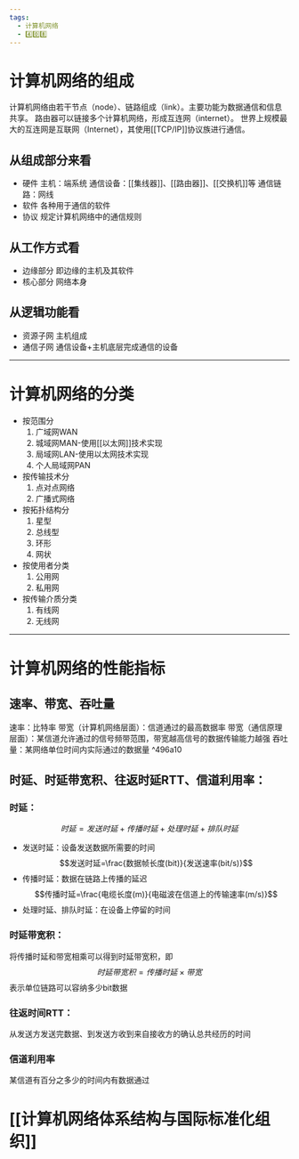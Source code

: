 ```yaml
---
tags:
  - 计算机网络
  - 4️⃣0️⃣8️⃣
---
```

# 计算机网络的组成
计算机网络由若干节点（node）、链路组成（link）。主要功能为数据通信和信息共享。
路由器可以链接多个计算机网络，形成互连网（internet）。
世界上规模最大的互连网是互联网（Internet），其使用[[TCP/IP]]协议族进行通信。

## 从组成部分来看
- 硬件
	主机：端系统
	通信设备：[[集线器]]、[[路由器]]、[[交换机]]等
	通信链路：网线
- 软件
	各种用于通信的软件
- 协议
	规定计算机网络中的通信规则
## 从工作方式看
- 边缘部分
	即边缘的主机及其软件
- 核心部分
	网络本身
## 从逻辑功能看
- 资源子网
	主机组成
- 通信子网
	通信设备+主机底层完成通信的设备
---
# 计算机网络的分类
- 按范围分
	1. 广域网WAN
	2. 城域网MAN-使用[[以太网]]技术实现
	3. 局域网LAN-使用以太网技术实现
	4. 个人局域网PAN
- 按传输技术分
	1. 点对点网络
	2. 广播式网络
- 按拓扑结构分
	1. 星型
	2. 总线型
	3. 环形
	4. 网状
- 按使用者分类
	1. 公用网
	2. 私用网
- 按传输介质分类
	1. 有线网
	2. 无线网
---
# 计算机网络的性能指标
## 速率、带宽、吞吐量
速率：比特率
带宽（计算机网络层面）：信道通过的最高数据率
带宽（通信原理层面）：某信道允许通过的信号频带范围，带宽越高信号的数据传输能力越强
吞吐量：某网络单位时间内实际通过的数据量 ^496a10
## 时延、时延带宽积、往返时延RTT、信道利用率：
### 时延：
$$时延=发送时延+传播时延+处理时延+排队时延$$
- 发送时延：设备发送数据所需要的时间
$$发送时延=\frac{数据帧长度(bit)}{发送速率(bit/s)}$$
- 传播时延：数据在链路上传播的延迟
$$传播时延=\frac{电缆长度(m)}{电磁波在信道上的传输速率(m/s)}$$
- 处理时延、排队时延：在设备上停留的时间
### 时延带宽积：
将传播时延和带宽相乘可以得到时延带宽积，即
$$时延带宽积={传播时延}\times{带宽}$$
表示单位链路可以容纳多少bit数据
### 往返时间RTT：
从发送方发送完数据、到发送方收到来自接收方的确认总共经历的时间
### 信道利用率
某信道有百分之多少的时间内有数据通过

# [[计算机网络体系结构与国际标准化组织]]
